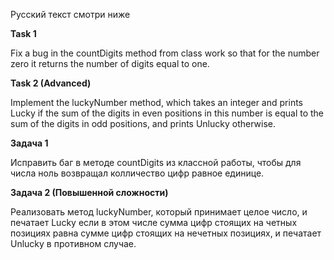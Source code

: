 Русский текст смотри ниже

**Task 1**

Fix a bug in the countDigits method from class work so that for the number zero it returns the number of digits equal to one.

**Task 2 (Advanced)**

Implement the luckyNumber method, which takes an integer and prints Lucky if the sum of the digits in even positions in this number is equal to the sum of the digits in odd positions, and prints Unlucky otherwise.

**Задача 1**

Исправить баг в методе countDigits из классной работы, чтобы для числа ноль возвращал колличество цифр равное единице.

**Задача 2 (Повышенной сложности)**

Реализовать метод luckyNumber, который принимает целое число, и печатает Lucky если в этом числе сумма цифр стоящих на четных позициях равна сумме цифр стоящих на нечетных позициях, и печатает Unlucky в противном случае.